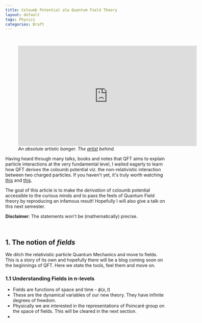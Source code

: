 ```yaml
---
title: Coloumb Potential ala Quantum Field Theory
layout: default
tags: Physics
categories: Draft
---
```



<!-- <img src="\assets\images\Bundle\fields.png"> -->

<br>

<figure>

<iframe width="560" height="315" src="https://www.youtube.com/embed/Unl1jXFnzgo?si=fxZ1tNZ9j7O4aRBq" title="YouTube video player" frameborder="0" allow="accelerometer; autoplay; clipboard-write; encrypted-media; gyroscope; picture-in-picture; web-share" referrerpolicy="strict-origin-when-cross-origin" allowfullscreen></iframe>
<figcaption>
	<em>An absolute artistic banger. The <a href="https://www.behance.net/gallery/135701845/Theory-of-Everything-Illustrations-Quanta-Magazine">artist</a> behind.</em>
</figcaption>
</figure>
 
Having heard through many talks, books and notes that QFT aims to explain particle interactions at the very fundamental level, I waited eagerly to learn how QFT _derives_ the coloumb potential viz. the non-relativistic interaction between two charged particles. If you haven't yet, it's truly worth watching [this](https://www.youtube.com/watch?v=zNVQfWC_evg&t=39s&pp=ygUZcXVhbnR1bSBmaWVsZHMgZGF2aWQgdG9uZw%3D%3D) and [this](https://www.youtube.com/watch?v=Unl1jXFnzgo&t=48s&pp=ygUfZGF2aWQgdG9uZyBxdWFudHVtIGZpZWxkIHRoZW9yeQ%3D%3D). 

The goal of this article is to make the _derivation_ of coloumb potential accessible to the curious minds and to pass the feels of Quantum Field theory by reproducing an infamous result! Hopefully I will also give a talk on this next semester.

__Disclaimer__: The statements won't be (mathematically) precise.


<br>

## 1. The notion of _fields_

We ditch the relativistic particle Quantum Mechanics and move to fields. This is a story of its own and hopefully there will be a blog coming soon on the beginnings of QFT. Here we state the tools, feel them and move on.


### 1.1 Understanding Fields in n-levels  

- Fields are functions of space and time - $\phi(x,t)$
- These are the dynamical variables of our new theory. They have infinite degrees of freedom.
- Physically we are interested in the representations of Poincaré group on the space of fields. This will be cleared in the next section.
- 




























